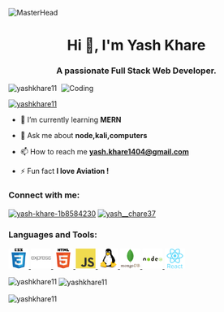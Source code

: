 ![MasterHead](https://storage.googleapis.com/gweb-uniblog-publish-prod/original_images/HIGHRES_CTA_ANIMATED_TRANSPARENT_900x440.gif)
<h1 align="center">Hi 👋, I'm Yash Khare</h1>
<h3 align="center">A passionate Full Stack Web Developer.</h3>

<img align="right" alt="Coding" width="400" src="https://c.tenor.com/NOYF3f82b_gAAAAC/programmer.gif">

<p align="left"> <img src="https://komarev.com/ghpvc/?username=yashkhare11&label=Profile%20views&color=0e75b6&style=flat" alt="yashkhare11" /> </p>

<p align="left"> <a href="https://github.com/ryo-ma/github-profile-trophy"><img src="https://github-profile-trophy.vercel.app/?username=yashkhare11" alt="yashkhare11" /></a> </p>

- 🌱 I’m currently learning **MERN**

- 💬 Ask me about **node,kali,computers**

- 📫 How to reach me **yash.khare1404@gmail.com**

- ⚡ Fun fact **I love Aviation !**

<h3 align="left">Connect with me:</h3>
<p align="left">
<a href="https://linkedin.com/in/yash-khare-1b8584230" target="blank"><img align="center" src="https://raw.githubusercontent.com/rahuldkjain/github-profile-readme-generator/master/src/images/icons/Social/linked-in-alt.svg" alt="yash-khare-1b8584230" height="30" width="40" /></a>
<a href="https://instagram.com/yash__chare37" target="blank"><img align="center" src="https://raw.githubusercontent.com/rahuldkjain/github-profile-readme-generator/master/src/images/icons/Social/instagram.svg" alt="yash__chare37" height="30" width="40" /></a>
</p>

<h3 align="left">Languages and Tools:</h3>
<p align="left"> <a href="https://www.w3schools.com/css/" target="_blank" rel="noreferrer"> <img src="https://raw.githubusercontent.com/devicons/devicon/master/icons/css3/css3-original-wordmark.svg" alt="css3" width="40" height="40"/> </a> <a href="https://expressjs.com" target="_blank" rel="noreferrer"> <img src="https://raw.githubusercontent.com/devicons/devicon/master/icons/express/express-original-wordmark.svg" alt="express" width="40" height="40"/> </a> <a href="https://www.w3.org/html/" target="_blank" rel="noreferrer"> <img src="https://raw.githubusercontent.com/devicons/devicon/master/icons/html5/html5-original-wordmark.svg" alt="html5" width="40" height="40"/> </a> <a href="https://developer.mozilla.org/en-US/docs/Web/JavaScript" target="_blank" rel="noreferrer"> <img src="https://raw.githubusercontent.com/devicons/devicon/master/icons/javascript/javascript-original.svg" alt="javascript" width="40" height="40"/> </a> <a href="https://www.linux.org/" target="_blank" rel="noreferrer"> <img src="https://raw.githubusercontent.com/devicons/devicon/master/icons/linux/linux-original.svg" alt="linux" width="40" height="40"/> </a> <a href="https://www.mongodb.com/" target="_blank" rel="noreferrer"> <img src="https://raw.githubusercontent.com/devicons/devicon/master/icons/mongodb/mongodb-original-wordmark.svg" alt="mongodb" width="40" height="40"/> </a> <a href="https://nodejs.org" target="_blank" rel="noreferrer"> <img src="https://raw.githubusercontent.com/devicons/devicon/master/icons/nodejs/nodejs-original-wordmark.svg" alt="nodejs" width="40" height="40"/> </a> <a href="https://reactjs.org/" target="_blank" rel="noreferrer"> <img src="https://raw.githubusercontent.com/devicons/devicon/master/icons/react/react-original-wordmark.svg" alt="react" width="40" height="40"/> </a> </p>

<p><img align="left" src="https://github-readme-stats.vercel.app/api/top-langs?username=yashkhare11&show_icons=true&locale=en&layout=compact" alt="yashkhare11" /></p>

<p>&nbsp;<img align="center" src="https://github-readme-stats.vercel.app/api?username=yashkhare11&show_icons=true&locale=en" alt="yashkhare11" /></p>

<p><img align="center" src="https://github-readme-streak-stats.herokuapp.com/?user=yashkhare11&" alt="yashkhare11" /></p>
